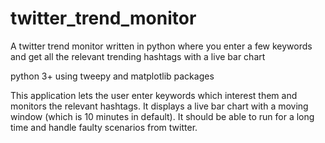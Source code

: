 # twitter_trend_monitor
A twitter trend monitor written in python where you enter a few keywords and get all the relevant trending hashtags with a live bar chart

python 3+
using tweepy and matplotlib packages

This application lets the user enter keywords which interest them and monitors the relevant hashtags. It displays a live bar chart with a moving window (which is 10 minutes in default).
It should be able to run for a long time and handle faulty scenarios from twitter.


